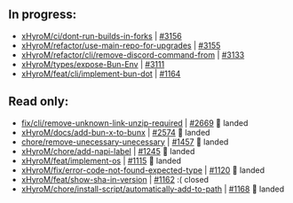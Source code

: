 ## In progress:
- [xHyroM/ci/dont-run-builds-in-forks](https://github.com/xhyrom-forks/bun/tree/xHyroM/ci/dont-run-builds-in-forks) | [#3156](https://github.com/oven-sh/bun/pull/3156)  
- [xHyroM/refactor/use-main-repo-for-upgrades](https://github.com/xhyrom-forks/bun/tree/xHyroM/refactor/use-main-repo-for-upgrades) | [#3155](https://github.com/oven-sh/bun/pull/3155)  
- [xHyroM/refactor/cli/remove-discord-command-from](https://github.com/xhyrom-forks/bun/tree/xHyroM/refactor/cli/remove-discord-command-from) | [#3133](https://github.com/oven-sh/bun/pull/3133)  
- [xHyroM/types/expose-Bun-Env](https://github.com/xhyrom-forks/bun/tree/xHyroM/types/expose-Bun-Env) | [#3111](https://github.com/oven-sh/bun/pull/3111)  
- [xHyroM/feat/cli/implement-bun-dot](https://github.com/xhyrom-forks/bun/tree/xHyroM/feat/cli/implement-bun-dot) | [#1164](https://github.com/oven-sh/bun/pull/1164)  


## Read only:
- [fix/cli/remove-unknown-link-unzip-required](https://github.com/xhyrom-forks/bun/tree/fix/cli/remove-unknown-link-unzip-required) | [#2669](https://github.com/oven-sh/bun/pull/2669) 🎉 landed  
- [xHyroM/docs/add-bun-x-to-bunx](https://github.com/xhyrom-forks/bun/tree/xHyroM/docs/add-bun-x-to-bunx) | [#2574](https://github.com/oven-sh/bun/pull/2574) 🎉 landed  
- [chore/remove-unecessary-unecessary](https://github.com/xhyrom-forks/bun/tree/chore/remove-unecessary-unecessary) | [#1457](https://github.com/oven-sh/bun/pull/1457) 🎉 landed  
- [xHyroM/chore/add-napi-label](https://github.com/xhyrom-forks/bun/tree/xHyroM/chore/add-napi-label) | [#1245](https://github.com/oven-sh/bun/pull/1245) 🎉 landed  
- [xHyroM/feat/implement-os](https://github.com/xhyrom-forks/bun/tree/xHyroM/feat/implement-os) | [#1115](https://github.com/oven-sh/bun/pull/1115) 🎉 landed  
- [xHyroM/fix/error-code-not-found-expected-type](https://github.com/xhyrom-forks/bun/tree/xHyroM/fix/error-code-not-found-expected-type) | [#1120](https://github.com/oven-sh/bun/pull/1120) 🎉 landed  
- [xHyroM/feat/show-sha-in-version](https://github.com/xhyrom-forks/bun/tree/xHyroM/feat/show-sha-in-version) | [#1162](https://github.com/oven-sh/bun/pull/1162) :( closed  
- [xHyroM/chore/install-script/automatically-add-to-path](https://github.com/xhyrom-forks/bun/tree/xHyroM/chore/install-script/automatically-add-to-path) | [#1168](https://github.com/oven-sh/bun/pull/1168) 🎉 landed  

